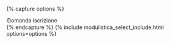 {% capture options %}
<option value="/docs/modulistica/domanda-tutor.doc">Domanda iscrizione</option>
{% endcapture %}
{% include modulistica_select_include.html options=options %}

